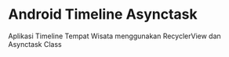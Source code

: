 # Android Timeline Asynctask
Aplikasi Timeline Tempat Wisata menggunakan RecyclerView dan Asynctask Class
